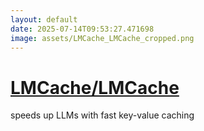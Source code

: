 ```yaml
---
layout: default
date: 2025-07-14T09:53:27.471698
image: assets/LMCache_LMCache_cropped.png
---
```


# [LMCache/LMCache](https://github.com/LMCache/LMCache)

speeds up LLMs with fast key-value caching
